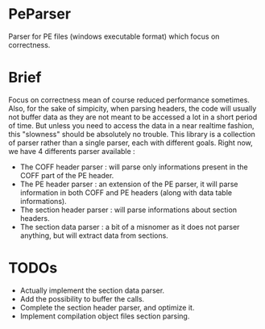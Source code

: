 # PeParser
Parser for PE files (windows executable format) which focus on correctness.

# Brief
Focus on correctness mean of course reduced performance sometimes. Also, for the sake of simpicity, when parsing headers, the code will usually not buffer data as they are not meant to be accessed a lot in a short period of time. But unless you need to access the data in a near realtime fashion, this "slowness" should be absolutely no trouble.
This library is a collection of parser rather than a single parser, each with different goals. Right now, we have 4 differents parser available :
- The COFF header parser    : will parse only informations present in the COFF part of the PE header.
- The PE header parser      : an extension of the PE parser, it will parse information in both COFF and PE headers (along with data table informations).
- The section header parser : will parse informations about section headers.
- The section data parser   : a bit of a misnomer as it does not parser anything, but will extract data from sections.

# TODOs 
- Actually implement the section data parser.
- Add the possibility to buffer the calls.
- Complete the section header parser, and optimize it.
- Implement compilation object files section parsing.
